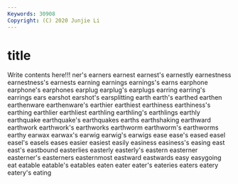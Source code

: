 ```yaml
---
Keywords: 30908
Copyright: (C) 2020 Junjie Li
---
```


# title

Write contents here!!!
ner's 
earners 
earnest 
earnest's
earnestly 
earnestness 
earnestness's 
earnests 
earning 
earnings 
earnings's 
earns 
earphone 
earphone's
earphones 
earplug 
earplug's 
earplugs 
earring 
earring's 
earrings 
ears 
earshot 
earshot's
earsplitting 
earth 
earth's 
earthed 
earthen 
earthenware 
earthenware's 
earthier 
earthiest 
earthiness
earthiness's 
earthing 
earthlier 
earthliest 
earthling 
earthling's 
earthlings 
earthly 
earthquake 
earthquake's
earthquakes 
earths 
earthshaking 
earthward 
earthwork 
earthwork's 
earthworks 
earthworm 
earthworm's 
earthworms
earthy 
earwax 
earwax's 
earwig 
earwig's 
earwigs 
ease 
ease's 
eased 
easel
easel's 
easels 
eases 
easier 
easiest 
easily 
easiness 
easiness's 
easing 
east
east's 
eastbound 
easterlies 
easterly 
easterly's 
eastern 
easterner 
easterner's 
easterners 
easternmost
eastward 
eastwards 
easy 
easygoing 
eat 
eatable 
eatable's 
eatables 
eaten 
eater
eater's 
eateries 
eaters 
eatery 
eatery's 
eating 
